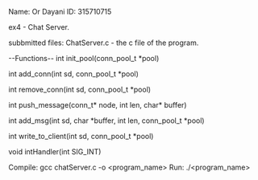 Name: Or Dayani
ID: 315710715

ex4 - Chat Server.

subbmitted files:
ChatServer.c - the c file of the program.

 --Functions--
int init_pool(conn_pool_t *pool)

int add_conn(int sd, conn_pool_t *pool)

int remove_conn(int sd, conn_pool_t *pool)

int push_message(conn_t* node, int len, char* buffer)

int add_msg(int sd, char *buffer, int len, conn_pool_t *pool)

int write_to_client(int sd, conn_pool_t *pool)

void intHandler(int SIG_INT)

Compile: 
gcc chatServer.c -o <program_name>
Run:
./<program_name>
